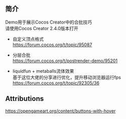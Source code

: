 ## 简介
Demo用于展示Cocos Creator中的合批技巧</br>
请使用Cocos Creator 2.4.0版本打开

* 自定义顶点格式</br>
https://forum.cocos.org/t/topic/95087

* 分层合批</br>
https://forum.cocos.org/t/postrender-demo/95201

* liquidfun + metaballs流体效果</br>
基于这位大佬的分享进行优化，提升移动浏览器运行fps</br>
https://forum.cocos.org/t/topic/92305/36


## Attributions
https://opengameart.org/content/buttons-with-hover
